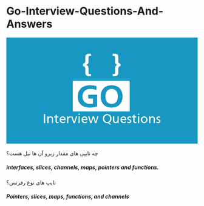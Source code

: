 # Go-Interview-Questions-And-Answers
![Image of Yaktocat](Go-interview-Questions.jpg)

 چه تایپی های مقدار زیرو آن ها نیل هست؟ 
##### interfaces, slices, channels, maps, pointers and functions.

 تایپ های نوع رفرتس؟ 
##### Pointers, slices, maps, functions, and channels 
